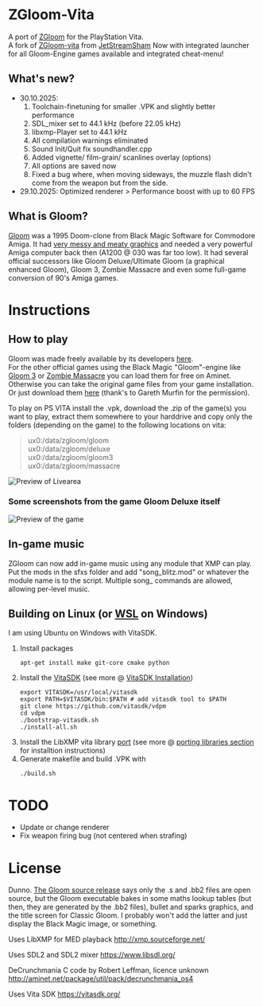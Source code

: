 # ZGloom-Vita

A port of [ZGloom](https://github.com/Swizpig/ZGloom) for the PlayStation Vita.<br>
A fork of [ZGloom-vita](https://github.com/JetStreamSham/ZGloom-vita) from [JetStreamSham](https://github.com/JetStreamSham)
Now with integrated launcher for all Gloom-Engine games available and integrated cheat-menu!

## What's new?
  - 30.10.2025:
    1. Toolchain-finetuning for smaller .VPK and slightly better performance 
    2. SDL_mixer set to 44.1 kHz (before 22.05 kHz)
    3. libxmp-Player set to 44.1 kHz
    4. All compilation warnings eliminated
    5. Sound Init/Quit fix soundhandler.cpp
    6. Added vignette/ film-grain/ scanlines overlay (options)
    7. All options are saved now
    8. Fixed a bug where, when moving sideways, the muzzle flash didn't come from the weapon but from the side.
  - 29.10.2025:
    Optimized renderer > Performance boost with up to 60 FPS

## What is Gloom?

[Gloom](https://en.wikipedia.org/wiki/Gloom_(video_game)) was a 1995 Doom-clone from Black Magic Software for Commodore Amiga. It had [very messy and meaty graphics](https://www.lemonamiga.com/games/details.php?id=1781) and needed a very powerful Amiga computer back then (A1200 @ 030 was far too low). It had several official successors like Gloom Deluxe/Ultimate Gloom (a graphical enhanced Gloom), Gloom 3, Zombie Massacre and even some full-game conversion of 90's Amiga games.

# Instructions

## How to play

Gloom was made freely available by its developers [here](https://github.com/earok/GloomAmiga/archive/master.zip).<br>
For the other official games using the Black Magic "Gloom"-engine like [Gloom 3](http://aminet.net/package/game/shoot/UltimateGloomISO) or [Zombie Massacre](http://aminet.net/package/game/shoot/ZombieMassacreISO) you can load them for free on Aminet. Otherwise you can take the original game files from your game installation. Or just download them [here](https://github.com/andiweli/ZGloom-vita/tree/master/gamefiles) (thank's to Gareth Murfin for the permission).

To play on PS VITA install the .vpk, download the .zip of the game(s) you want to play, extract them somewhere to your harddrive and copy only the folders (depending on the game) to the following locations on vita:

> ux0:/data/zgloom/gloom <br>
> ux0:/data/zgloom/deluxe <br>
> ux0:/data/zgloom/gloom3 <br>
> ux0:/data/zgloom/massacre

![Preview of Livearea](https://github.com/andiweli/ZGloom-vita/blob/master/images/gloom-livearea.png)

### Some screenshots from the game Gloom Deluxe itself
![Preview of the game](https://github.com/andiweli/ZGloom-vita/blob/master/images/gloom-mockup.png)

## In-game music

ZGloom can now add in-game music using any module that XMP can play. Put the mods in the sfxs folder and add "song_blitz.mod" or whatever the module name is to the script. Multiple song_ commands are allowed, allowing per-level music.

## Building on Linux (or [WSL](https://learn.microsoft.com/de-de/windows/wsl/install) on Windows)

I am using Ubuntu on Windows with VitaSDK.

1. Install packages
    ```
    apt-get install make git-core cmake python
    ``` 
3. Install the [VitaSDK](https://vitasdk.org/) (see more @ [VitaSDK Installation](https://vitasdk.org/))
    ```
    export VITASDK=/usr/local/vitasdk
    export PATH=$VITASDK/bin:$PATH # add vitasdk tool to $PATH
    git clone https://github.com/vitasdk/vdpm
    cd vdpm
    ./bootstrap-vitasdk.sh
    ./install-all.sh
    ```
4. Install the LibXMP vita library [port](https://github.com/JetStreamSham/libxmp) (see more @ [porting libraries section](https://vitasdk.org/) for installtion instructions)
6. Generate makefile and build .VPK with
    ```
    ./build.sh
    ```

# TODO
- Update or change renderer
- Fix weapon firing bug (not centered when strafing)

# License

Dunno. [The Gloom source release](https://github.com/earok/GloomAmiga) says only the .s and .bb2 files are open source, but the Gloom executable bakes in some maths lookup tables (but then, they are generated by the .bb2 files), bullet and sparks graphics, and 
the title screen for Classic Gloom. I probably won't add the latter and just display the Black Magic image, or something.

Uses LibXMP for MED playback
http://xmp.sourceforge.net/

Uses SDL2 and SDL2 mixer
https://www.libsdl.org/

DeCrunchmania C code by Robert Leffman, licence unknown
http://aminet.net/package/util/pack/decrunchmania_os4

Uses Vita SDK
https://vitasdk.org/
